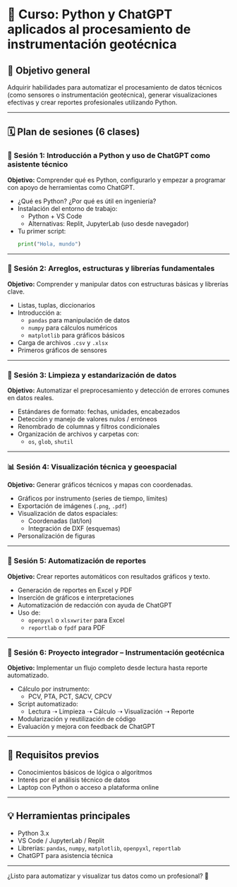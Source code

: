 # 📘 Curso: Python y ChatGPT aplicados al procesamiento de instrumentación geotécnica

## 🎯 Objetivo general
Adquirir habilidades para automatizar el procesamiento de datos técnicos (como sensores o instrumentación geotécnica), generar visualizaciones efectivas y crear reportes profesionales utilizando Python.

---

## 🗓️ Plan de sesiones (6 clases)

### 🔧 Sesión 1: Introducción a Python y uso de ChatGPT como asistente técnico

**Objetivo:** Comprender qué es Python, configurarlo y empezar a programar con apoyo de herramientas como ChatGPT.

- ¿Qué es Python? ¿Por qué es útil en ingeniería?
- Instalación del entorno de trabajo:
  - Python + VS Code
  - Alternativas: Replit, JupyterLab (uso desde navegador)
- Tu primer script:  
  ```python
  print("Hola, mundo")

---

### 🧮 Sesión 2: Arreglos, estructuras y librerías fundamentales

**Objetivo:** Comprender y manipular datos con estructuras básicas y librerías clave.

- Listas, tuplas, diccionarios
- Introducción a:
  - `pandas` para manipulación de datos
  - `numpy` para cálculos numéricos
  - `matplotlib` para gráficos básicos
- Carga de archivos `.csv` y `.xlsx`
- Primeros gráficos de sensores

---

### 🧹 Sesión 3: Limpieza y estandarización de datos

**Objetivo:** Automatizar el preprocesamiento y detección de errores comunes en datos reales.

- Estándares de formato: fechas, unidades, encabezados
- Detección y manejo de valores nulos / erróneos
- Renombrado de columnas y filtros condicionales
- Organización de archivos y carpetas con:
  - `os`, `glob`, `shutil`

---

### 📊 Sesión 4: Visualización técnica y geoespacial

**Objetivo:** Generar gráficos técnicos y mapas con coordenadas.

- Gráficos por instrumento (series de tiempo, límites)
- Exportación de imágenes (`.png`, `.pdf`)
- Visualización de datos espaciales:
  - Coordenadas (lat/lon)
  - Integración de DXF (esquemas)
- Personalización de figuras

---

### 📝 Sesión 5: Automatización de reportes

**Objetivo:** Crear reportes automáticos con resultados gráficos y texto.

- Generación de reportes en Excel y PDF
- Inserción de gráficos e interpretaciones
- Automatización de redacción con ayuda de ChatGPT
- Uso de:
  - `openpyxl` o `xlsxwriter` para Excel
  - `reportlab` o `fpdf` para PDF

---

### 🚀 Sesión 6: Proyecto integrador – Instrumentación geotécnica

**Objetivo:** Implementar un flujo completo desde lectura hasta reporte automatizado.

- Cálculo por instrumento:
  - PCV, PTA, PCT, SACV, CPCV
- Script automatizado:
  - Lectura ➝ Limpieza ➝ Cálculo ➝ Visualización ➝ Reporte
- Modularización y reutilización de código
- Evaluación y mejora con feedback de ChatGPT

---

## 🧠 Requisitos previos

- Conocimientos básicos de lógica o algoritmos
- Interés por el análisis técnico de datos
- Laptop con Python o acceso a plataforma online

---

## 💡 Herramientas principales

- Python 3.x
- VS Code / JupyterLab / Replit
- Librerías: `pandas`, `numpy`, `matplotlib`, `openpyxl`, `reportlab`
- ChatGPT para asistencia técnica

---

¿Listo para automatizar y visualizar tus datos como un profesional? 🚀
